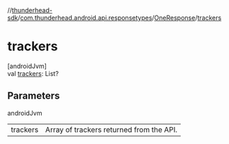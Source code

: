 //[thunderhead-sdk](../../../index.md)/[com.thunderhead.android.api.responsetypes](../index.md)/[OneResponse](index.md)/[trackers](trackers.md)

# trackers

[androidJvm]\
val [trackers](trackers.md): List<Trackers>?

## Parameters

androidJvm

| | |
|---|---|
| trackers | Array of trackers returned from the API. |
